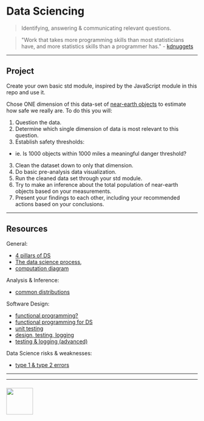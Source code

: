 # Data Sciencing


> Identifying, answering & communicating relevant questions.

> "Work that takes more programming skills than most statisticians have, and more statistics skills than a programmer has." - [kdnuggets](https://www.kdnuggets.com/2016/10/battle-data-science-venn-diagrams.html)


___

## Project


Create your own basic std module, inspired by the JavaScript module in this repo and use it.

Chose ONE dimension of this data-set of [near-earth objects](https://data.nasa.gov/resource/2vr3-k9wn.json) to estimate how safe we really are.  To do this you will:
1. Question the data.
1. Determine which single dimension of data is most relevant to this question.
2. Establish safety thresholds: 
  * ie. Is 1000 objects within 1000 miles a meaningful danger threshold?
3. Clean the dataset down to only that dimension.
4. Do basic pre-analysis data visualization.
5. Run the cleaned data set through your std module.
6. Try to make an inference about the total population of near-earth objects based on your measurements.
7. Present your findings to each other, including your recommended actions based on your conclusions.

___

## Resources

General:
* [4 pillars of DS](https://www.innoarchitech.com/what-is-data-science-does-data-scientist-do/)
* [The data science process](https://docs.microsoft.com/en-us/azure/machine-learning/team-data-science-process/overview), 
* [computation diagram](https://docs.google.com/presentation/d/1uKGPsFpv5BzRzzkvz2TaplWSx_oelMOlUHa0zg770vY/edit?usp=sharing)

Analysis & Inference:
* [common distributions](./common-distributions.pdf)

Software Design:
* [functional programming?](https://maryrosecook.com/blog/post/a-practical-introduction-to-functional-programming)
* [functional programming for DS](https://vimeo.com/116151995)
* [unit testing](https://medium.com/@MohammedS/beyond-data-science-unit-testing-bb537af38426)
* [design, testing, logging](https://towardsdatascience.com/how-to-write-a-production-level-code-in-data-science-5d87bd75ced)
* [testing & logging (advanced)](https://towardsdatascience.com/unit-testing-and-logging-for-data-science-d7fb8fd5d217)

Data Science risks & weaknesses:
* [type 1 & type 2 errors](https://en.wikipedia.org/wiki/Type_I_and_type_II_errors)


___
___
### <a href="https://digityser.org" target="_blank"><img src="https://user-images.githubusercontent.com/18554853/42180903-40227d9c-7e39-11e8-88e7-f6ea489c6aae.png" width="70" height="70"/></a>




